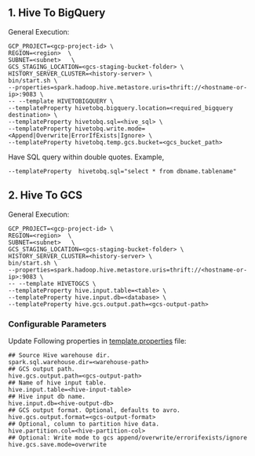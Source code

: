 ## 1. Hive To BigQuery

General Execution:

```
GCP_PROJECT=<gcp-project-id> \
REGION=<region>  \
SUBNET=<subnet>   \
GCS_STAGING_LOCATION=<gcs-staging-bucket-folder> \
HISTORY_SERVER_CLUSTER=<history-server> \
bin/start.sh \
--properties=spark.hadoop.hive.metastore.uris=thrift://<hostname-or-ip>:9083 \
-- --template HIVETOBIGQUERY \
--templateProperty hivetobq.bigquery.location=<required_bigquery destination> \
--templateProperty hivetobq.sql=<hive_sql> \
--templateProperty hivetobq.write.mode=<Append|Overwrite|ErrorIfExists|Ignore> \ 
--templateProperty hivetobq.temp.gcs.bucket=<gcs_bucket_path>
```

Have SQL query within double quotes. Example,

```
--templateProperty  hivetobq.sql="select * from dbname.tablename"
```


## 2. Hive To GCS
General Execution:

```
GCP_PROJECT=<gcp-project-id> \
REGION=<region>  \
SUBNET=<subnet>   \
GCS_STAGING_LOCATION=<gcs-staging-bucket-folder> \
HISTORY_SERVER_CLUSTER=<history-server> \
bin/start.sh \
--properties=spark.hadoop.hive.metastore.uris=thrift://<hostname-or-ip>:9083 \
-- --template HIVETOGCS \
--templateProperty hive.input.table=<table> \
--templateProperty hive.input.db=<database> \
--templateProperty hive.gcs.output.path=<gcs-output-path>
```

### Configurable Parameters
Update Following properties in [template.properties](../../../../../../../resources/template.properties) file:
```
## Source Hive warehouse dir.
spark.sql.warehouse.dir=<warehouse-path>
## GCS output path.
hive.gcs.output.path=<gcs-output-path>
## Name of hive input table.
hive.input.table=<hive-input-table>
## Hive input db name.
hive.input.db=<hive-output-db>
## GCS output format. Optional, defaults to avro.
hive.gcs.output.format=<gcs-output-format>
## Optional, column to partition hive data.
hive.partition.col=<hive-partition-col>
## Optional: Write mode to gcs append/overwrite/errorifexists/ignore
hive.gcs.save.mode=overwrite
```

